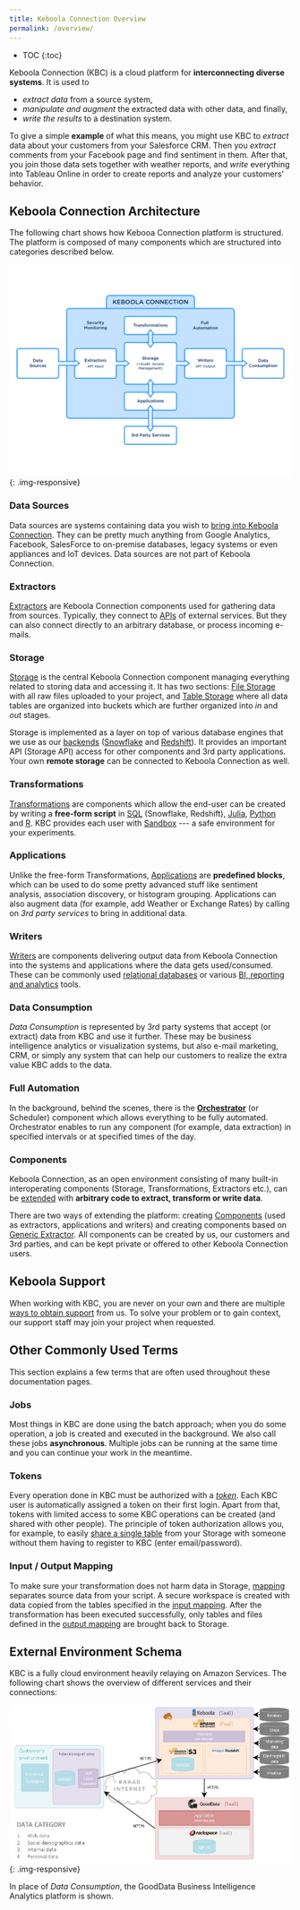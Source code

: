 ```yaml
---
title: Keboola Connection Overview
permalink: /overview/
---
```


* TOC
{:toc}

Keboola Connection (KBC) is a cloud platform for **interconnecting diverse systems**. It is used to

- *extract data* from a source system,
- *manipulate and augment* the extracted data with other data, and finally,
- *write the results* to a destination system.

To give a simple **example** of what this means, you might use KBC to *extract* data about your customers from your Salesforce CRM.
Then you *extract* comments from your Facebook page and find sentiment in them.
After that, you join those data sets together with weather reports, and *write* everything into Tableau Online
in order to create reports and analyze your customers' behavior.

## Keboola Connection Architecture

The following chart shows how Kebooa Connection platform is structured. The platform is composed of many components which
are structured into categories described below.

![KBC Structure Chart](/overview/kbc_structure.png){: .img-responsive}

### Data Sources
Data sources are systems containing data you wish to [bring into Keboola Connection](/tutorial/load/).
They can be pretty much anything from Google Analytics, Facebook, SalesForce to on-premise databases,
legacy systems or even appliances and IoT devices. Data sources are not part of Keboola Connection.

### Extractors
[Extractors](/components/extractors/) are Keboola Connection components used for gathering data from sources.
Typically, they connect to [APIs](https://en.wikipedia.org/wiki/Web_API) of external
services. But they can also connect directly to an arbitrary database, or process incoming e-mails.

### Storage
[Storage](/storage/) is the central Keboola Connection component managing everything related to storing data and accessing it.
It has two sections: [File Storage](/storage/file-uploads/) with all raw files uploaded
to your project, and [Table Storage](/storage/tables/) where all data tables are organized
into buckets which are further organized into *in* and *out* stages.

Storage is implemented as a layer on top of various database engines that we use as our [backends](/transformations/#backends) ([Snowflake](http://www.snowflake.net/) and [Redshift](https://aws.amazon.com/redshift/)).
It provides an important API (Storage API) access for other components and 3rd party applications.
Your own **remote storage** can be connected to Keboola Connection as well.

### Transformations
[Transformations](/transformations/) are components which allow the end-user can be created by writing a **free-form script** in
[SQL](https://en.wikipedia.org/wiki/SQL) (Snowflake, Redshift), [Julia](https://julialang.org/),
[Python](https://www.python.org/about/) and [R](https://www.r-project.org/about.html). KBC provides each user with [Sandbox](/transformations/sandbox/) --- a safe environment for your experiments.

### Applications
Unlike the free-form Transformations, [Applications](/components/applications/) are **predefined blocks**, which
can be used to do some pretty advanced stuff like sentiment analysis, association discovery, or histogram grouping.
Applications can also augment data (for example, add Weather or Exchange Rates) by calling on *3rd party services*
to bring in additional data.

### Writers
[Writers](/components/writers/) are components delivering output data from Keboola Connection into the systems 
and applications where the data gets used/consumed. These can be commonly used [relational databases](/components/components/writers/database/) or various [BI, reporting and analytics](/components/components/writers/bi-tools) tools.

### Data Consumption
*Data Consumption* is represented by 3rd party systems that accept (or extract) data from KBC and use it further.
These may be business intelligence analytics or visualization systems, but also e-mail marketing, CRM,
or simply any system that can help our customers to realize the extra value KBC adds to the data.

### Full Automation
In the background, behind the scenes, there is the [**Orchestrator**](/orchestrator/)
(or Scheduler) component which allows everything to be fully automated.
Orchestrator enables to run any component (for example, data extraction) in specified intervals or at specified times of the day.

### Components
Keboola Connection, as an open environment consisting of many built-in interoperating components (Storage, 
Transformations, Extractors etc.), can be [extended](https://developers.keboola.com/extend/) with
 **arbitrary code to extract, transform or write data**.

There are two ways of extending the platform: creating [Components](https://developers.keboola.com/extend/#component)
(used as extractors, applications and writers) and creating components based on
[Generic Extractor](https://developers.keboola.com/extend/#generic-extractor/).
All components can be created by us, our customers and 3rd parties, and can be kept private or offered to 
other Keboola Connection users.

## Keboola Support
When working with KBC, you are never on your own and there are multiple [ways to obtain support](/management/support/) from us.
To solve your problem or to gain context, our support staff may join your project when requested.

## Other Commonly Used Terms
This section explains a few terms that are often used throughout these documentation pages.

### Jobs
Most things in KBC are done using the batch approach; when you do some operation, a job is created
and executed in the background. We also call these jobs **asynchronous**. Multiple jobs can be running at the same
time and you can continue your work in the meantime.

### Tokens
Every operation done in KBC must be authorized with a [*token*](/management/project/tokens/). Each KBC user is automatically assigned a token on their first login.
Apart from that, tokens with limited access to some KBC operations can be created (and shared with other people).
The principle of token authorization allows you, for example, to easily [share a single table](/management/project/tokens/#limited-tokens)
from your Storage with someone without them having to register to KBC (enter email/password).

### Input / Output Mapping
To make sure your transformation does not harm data in Storage, [mapping](/transformations/mappings)
separates source data from your script. A secure workspace is created with data copied from the tables specified
in the [input mapping](/transformations/mappings/#input-mapping).
After the transformation has been executed successfully, only tables and files defined
in the [output mapping](/transformations/mappings/#output-mapping) are brought back to Storage.

## External Environment Schema
KBC is a fully cloud environment heavily relaying on Amazon Services. The following chart shows the overview
of different services and their connections:

![External Environment Schema](/overview/kbc_environment.png){: .img-responsive}

In place of *Data Consumption*, the GoodData Business Intelligence Analytics platform is shown.

